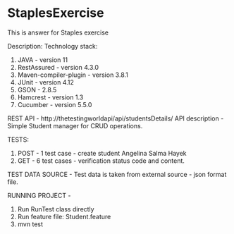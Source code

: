 # StaplesExercise
This is answer for Staples exercise


Description:
Technology stack:
1. JAVA - version 11
2. RestAssured - version 4.3.0
3. Maven-compiler-plugin - version 3.8.1
4. JUnit - version 4.12
5. GSON - 2.8.5
6. Hamcrest - version 1.3
7. Cucumber - version 5.5.0

REST API - http://thetestingworldapi/api/studentsDetails/
API description - Simple Student manager for CRUD operations.

TESTS:
1. POST - 1 test case - create student Angelina Salma Hayek
2. GET - 6 test cases - verification status code and content. 

TEST DATA SOURCE - Test data is taken from external source - json format file. 

RUNNING PROJECT - 
1. Run RunTest class directly
2. Run feature file: Student.feature
2. mvn test
